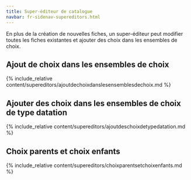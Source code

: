 ```yaml
---
title: Super-éditeur de catalogue
navbar: fr-sidenav-supereditors.html
---
```


<!-- ## Table des matières

- [Ajout de choix dans les ensembles de choix](#ajout-choix)
- [Ajout des choix de type datation](#ajoutchoixdatation)
- [Choix parents et choix enfants](#choixparents)
 -->
En plus de la création de nouvelles fiches, un super-éditeur peut modifier toutes les fiches existantes et ajouter des choix dans les ensembles de choix.

<a id="ajout-choix"></a>

## Ajout de choix dans les ensembles de choix

{% include_relative content/supereditors/ajoutdechoixdanslesensemblesdechoix.md %}

<a id="ajoutchoixdatation"></a>

## Ajouter des choix dans les ensembles de choix de type datation

{% include_relative content/supereditors/ajoutdeschoixdetypedatation.md %}

<a id="choixparents"></a>

## Choix parents et choix enfants

{% include_relative content/supereditors/choixparentsetchoixenfants.md %}
